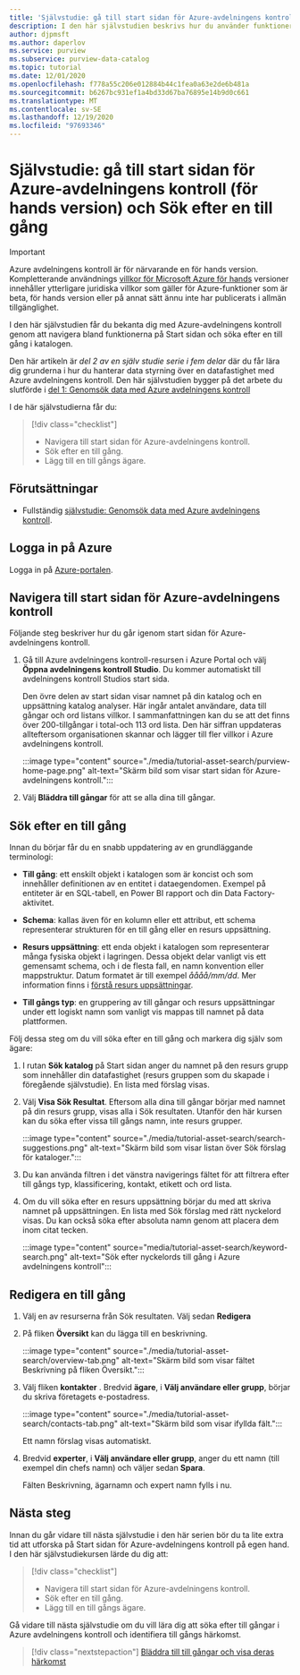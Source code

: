 ```yaml
---
title: 'Självstudie: gå till start sidan för Azure-avdelningens kontroll och Sök efter en till gång'
description: I den här självstudien beskrivs hur du använder funktioner på Start sidan för Azure-avdelningens kontroll och söker i katalogen.
author: djpmsft
ms.author: daperlov
ms.service: purview
ms.subservice: purview-data-catalog
ms.topic: tutorial
ms.date: 12/01/2020
ms.openlocfilehash: f778a55c206e012884b44c1fea0a63e2de6b481a
ms.sourcegitcommit: b6267bc931ef1a4bd33d67ba76895e14b9d0c661
ms.translationtype: MT
ms.contentlocale: sv-SE
ms.lasthandoff: 12/19/2020
ms.locfileid: "97693346"
---
```

# <a name="tutorial-navigate-the-azure-purview-preview-home-page-and-search-for-an-asset"></a>Självstudie: gå till start sidan för Azure-avdelningens kontroll (för hands version) och Sök efter en till gång

> [!IMPORTANT]
> Azure avdelningens kontroll är för närvarande en för hands version. Kompletterande användnings [villkor för Microsoft Azure för hands](https://azure.microsoft.com/support/legal/preview-supplemental-terms/) versioner innehåller ytterligare juridiska villkor som gäller för Azure-funktioner som är beta, för hands version eller på annat sätt ännu inte har publicerats i allmän tillgänglighet.

I den här självstudien får du bekanta dig med Azure-avdelningens kontroll genom att navigera bland funktionerna på Start sidan och söka efter en till gång i katalogen.

Den här artikeln är *del 2 av en själv studie serie i fem delar* där du får lära dig grunderna i hur du hanterar data styrning över en datafastighet med Azure avdelningens kontroll. Den här självstudien bygger på det arbete du slutförde i [del 1: Genomsök data med Azure avdelningens kontroll](tutorial-scan-data.md)

I de här självstudierna får du:

> [!div class="checklist"]
>
> * Navigera till start sidan för Azure-avdelningens kontroll.
> * Sök efter en till gång.
> * Lägg till en till gångs ägare.

## <a name="prerequisites"></a>Förutsättningar

* Fullständig [självstudie: Genomsök data med Azure avdelningens kontroll](tutorial-scan-data.md).

## <a name="sign-in-to-azure"></a>Logga in på Azure

Logga in på [Azure-portalen](https://portal.azure.com).

## <a name="navigate-the-azure-purview-home-page"></a>Navigera till start sidan för Azure-avdelningens kontroll

Följande steg beskriver hur du går igenom start sidan för Azure-avdelningens kontroll.

1. Gå till Azure avdelningens kontroll-resursen i Azure Portal och välj **Öppna avdelningens kontroll Studio**. Du kommer automatiskt till avdelningens kontroll Studios start sida.

   Den övre delen av start sidan visar namnet på din katalog och en uppsättning katalog analyser. Här ingår antalet användare, data till gångar och ord listans villkor. I sammanfattningen kan du se att det finns över 200-tillgångar i total-och 113 ord lista. Den här siffran uppdateras allteftersom organisationen skannar och lägger till fler villkor i Azure avdelningens kontroll.

   :::image type="content" source="./media/tutorial-asset-search/purview-home-page.png" alt-text="Skärm bild som visar start sidan för Azure-avdelningens kontroll.":::

1. Välj **Bläddra till gångar** för att se alla dina till gångar.

## <a name="search-for-an-asset"></a>Sök efter en till gång

Innan du börjar får du en snabb uppdatering av en grundläggande terminologi:

* **Till gång**: ett enskilt objekt i katalogen som är koncist och som innehåller definitionen av en entitet i dataegendomen. Exempel på entiteter är en SQL-tabell, en Power BI rapport och din Data Factory-aktivitet.
  
* **Schema**: kallas även för en kolumn eller ett attribut, ett schema representerar strukturen för en till gång eller en resurs uppsättning.

* **Resurs uppsättning**: ett enda objekt i katalogen som representerar många fysiska objekt i lagringen. Dessa objekt delar vanligt vis ett gemensamt schema, och i de flesta fall, en namn konvention eller mappstruktur. Datum formatet är till exempel *åååå/mm/dd*. Mer information finns i [förstå resurs uppsättningar](concept-resource-sets.md).

* **Till gångs typ**: en gruppering av till gångar och resurs uppsättningar under ett logiskt namn som vanligt vis mappas till namnet på data plattformen.

Följ dessa steg om du vill söka efter en till gång och markera dig själv som ägare:

1. I rutan **Sök katalog** på Start sidan anger du namnet på den resurs grupp som innehåller din datafastighet (resurs gruppen som du skapade i föregående självstudie). En lista med förslag visas.

1. Välj **Visa Sök Resultat**. Eftersom alla dina till gångar börjar med namnet på din resurs grupp, visas alla i Sök resultaten. Utanför den här kursen kan du söka efter vissa till gångs namn, inte resurs grupper.

    :::image type="content" source="./media/tutorial-asset-search/search-suggestions.png" alt-text="Skärm bild som visar listan över Sök förslag för kataloger.":::

1. Du kan använda filtren i det vänstra navigerings fältet för att filtrera efter till gångs typ, klassificering, kontakt, etikett och ord lista.

1. Om du vill söka efter en resurs uppsättning börjar du med att skriva namnet på uppsättningen. En lista med Sök förslag med rätt nyckelord visas. Du kan också söka efter absoluta namn genom att placera dem inom citat tecken.

   :::image type="content" source="media/tutorial-asset-search/keyword-search.png" alt-text="Sök efter nyckelords till gång i Azure avdelningens kontroll":::

## <a name="edit-an-asset"></a>Redigera en till gång

1. Välj en av resurserna från Sök resultaten. Välj sedan **Redigera**

1. På fliken **Översikt** kan du lägga till en beskrivning.

    :::image type="content" source="./media/tutorial-asset-search/overview-tab.png" alt-text="Skärm bild som visar fältet Beskrivning på fliken Översikt.":::

1. Välj fliken **kontakter** . Bredvid **ägare**, i **Välj användare eller grupp**, börjar du skriva företagets e-postadress.

    :::image type="content" source="./media/tutorial-asset-search/contacts-tab.png" alt-text="Skärm bild som visar ifyllda fält.":::

    Ett namn förslag visas automatiskt.

1. Bredvid **experter**, i **Välj användare eller grupp**, anger du ett namn (till exempel din chefs namn) och väljer sedan **Spara**.

    Fälten Beskrivning, ägarnamn och expert namn fylls i nu.

## <a name="next-steps"></a>Nästa steg

Innan du går vidare till nästa självstudie i den här serien bör du ta lite extra tid att utforska på Start sidan för Azure-avdelningens kontroll på egen hand. I den här självstudiekursen lärde du dig att:

> [!div class="checklist"]
>
> * Navigera till start sidan för Azure-avdelningens kontroll.
> * Sök efter en till gång.
> * Lägg till en till gångs ägare.

Gå vidare till nästa självstudie om du vill lära dig att söka efter till gångar i Azure avdelningens kontroll och identifiera till gångs härkomst.

> [!div class="nextstepaction"]
> [Bläddra till till gångar och visa deras härkomst](tutorial-browse-and-view-lineage.md)
